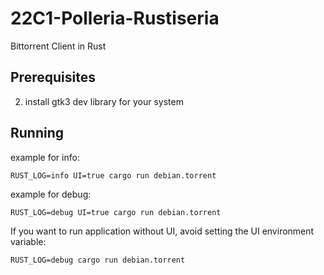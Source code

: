 # 22C1-Polleria-Rustiseria

Bittorrent Client in Rust

## Prerequisites

2. install gtk3 dev library for your system

## Running 

example for info:
```
RUST_LOG=info UI=true cargo run debian.torrent
```

example for debug:
```
RUST_LOG=debug UI=true cargo run debian.torrent
```

If you want to run application without UI, avoid setting the UI environment variable:
```
RUST_LOG=debug cargo run debian.torrent
```